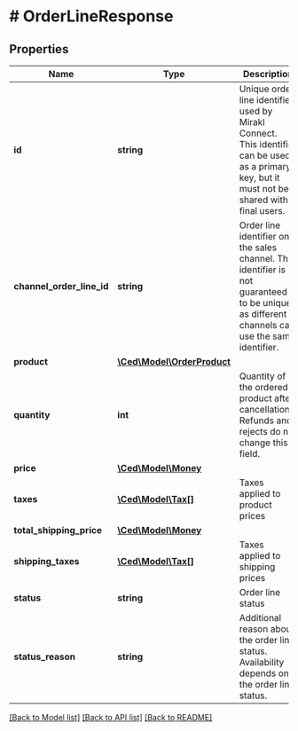 # # OrderLineResponse

## Properties

Name | Type | Description | Notes
------------ | ------------- | ------------- | -------------
**id** | **string** | Unique order line identifier used by Mirakl Connect. This identifier can be used as a primary key, but it must not be shared with final users. | [optional]
**channel_order_line_id** | **string** | Order line identifier on the sales channel. This identifier is not guaranteed to be unique as different channels can use the same identifier. | [optional]
**product** | [**\Ced\Model\OrderProduct**](OrderProduct.md) |  | [optional]
**quantity** | **int** | Quantity of the ordered product after cancellations. Refunds and rejects do not change this field. | [optional]
**price** | [**\Ced\Model\Money**](Money.md) |  | [optional]
**taxes** | [**\Ced\Model\Tax[]**](Tax.md) | Taxes applied to product prices | [optional]
**total_shipping_price** | [**\Ced\Model\Money**](Money.md) |  | [optional]
**shipping_taxes** | [**\Ced\Model\Tax[]**](Tax.md) | Taxes applied to shipping prices | [optional]
**status** | **string** | Order line status | [optional]
**status_reason** | **string** | Additional reason about the order line status. Availability depends on the order line status. | [optional]

[[Back to Model list]](../../README.md#models) [[Back to API list]](../../README.md#endpoints) [[Back to README]](../../README.md)

